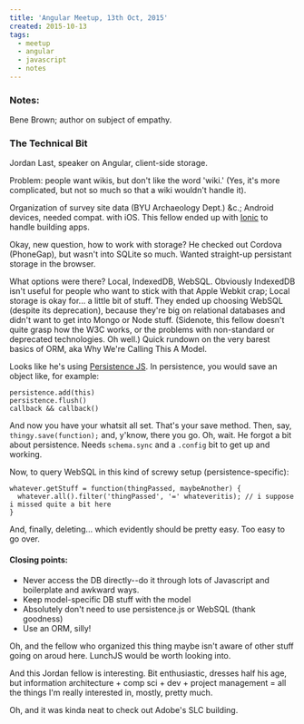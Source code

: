 ```yaml
---
title: 'Angular Meetup, 13th Oct, 2015'
created: 2015-10-13
tags:
  - meetup
  - angular
  - javascript
  - notes
---
```


### Notes:

Bene Brown; author on subject of empathy.

### The Technical Bit

Jordan Last, speaker on Angular, client-side storage.

Problem: people want wikis, but don't like the word 'wiki.' (Yes, it's more complicated, but not so much so that a wiki wouldn't handle it).

Organization of survey site data (BYU Archaeology Dept.) &c.; Android devices, needed compat. with iOS. This fellow ended up with [Ionic](http://ionic.io) to handle building apps.

Okay, new question, how to work with storage? He checked out Cordova (PhoneGap), but wasn't into SQLite so much. Wanted straight-up persistant storage in the browser.

What options were there? Local, IndexedDB, WebSQL. Obviously IndexedDB isn't useful for people who want to stick with that Apple Webkit crap; Local storage is okay for... a little bit of stuff. They ended up choosing WebSQL (despite its deprecation), because they're big on relational databases and didn't want to get into Mongo or Node stuff. (Sidenote, this fellow doesn't quite grasp how the W3C works, or the problems with non-standard or deprecated technologies. Oh well.) Quick rundown on the very barest basics of ORM, aka Why We're Calling This A Model.

Looks like he's using [Persistence JS](https://github.com/coresmart/persistencejs). In persistence, you would save an object like, for example:

    persistence.add(this)
    persistence.flush()
    callback && callback()

And now you have your whatsit all set. That's your save method. Then, say, `thingy.save(function);` and, y'know, there you go. Oh, wait. He forgot a bit about persistence. Needs `schema.sync` and a `.config` bit to get up and working.

Now, to query WebSQL in this kind of screwy setup (persistence-specific):

    whatever.getStuff = function(thingPassed, maybeAnother) {
      whatever.all().filter('thingPassed', '=' whateveritis); // i suppose i missed quite a bit here
    }

And, finally, deleting... which evidently should be pretty easy. Too easy to go over.

#### Closing points:

* Never access the DB directly--do it through lots of Javascript and boilerplate and awkward ways.
* Keep model-specific DB stuff with the model
* Absolutely don't need to use persistence.js or WebSQL (thank goodness)
* Use an ORM, silly!

Oh, and the fellow who organized this thing maybe isn't aware of other stuff going on aroud here. LunchJS would be worth looking into.

And this Jordan fellow is interesting. Bit enthusiastic, dresses half his age, but information architecture + comp sci + dev + project management = all the things I'm really interested in, mostly, pretty much.

Oh, and it was kinda neat to check out Adobe's SLC building.

